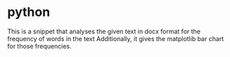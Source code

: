 # python
This is a snippet that analyses the given text in docx format for the frequency of words in the text
Additionally, it gives the matplotlib bar chart for those frequencies. 
